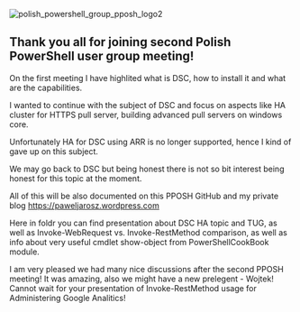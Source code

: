 ![polish_powershell_group_pposh_logo2](https://cloud.githubusercontent.com/assets/19157221/25561611/52b4cd36-2d70-11e7-8c8f-907dfd947524.png)


## Thank you all for joining second Polish PowerShell user group meeting!

On the first meeting I have highlited what is DSC, how to install it and what are the capabilities.

I wanted to continue with the subject of DSC and focus on aspects like HA cluster for HTTPS pull server, building advanced pull servers on windows core.

Unfortunately HA for DSC using ARR is no longer supported, hence I kind of gave up on this subject.

We may go back to DSC but being honest there is not so bit interest being honest for this topic at the moment.

All of this will be also documented on this PPOSH GitHub and my private blog https://paweljarosz.wordpress.com

Here in foldr you can find presentation about DSC HA topic and TUG, as well as Invoke-WebRequest vs. Invoke-RestMethod comparison, as well as info about very useful cmdlet show-object from PowerShellCookBook module.

I am very pleased we had many nice discussions after the second PPOSH meeting! It was amazing, also we might have a new prelegent - Wojtek! Cannot wait for your presentation of Invoke-RestMethod usage for Administering Google Analitics!
